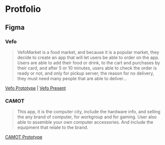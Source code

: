 # Protfolio
## Figma
### Vefo
> VefoMarket is a food market, and because it is a popular market, they decide to create an app that will let users be able to order on the app. Users are able to add their food or drink, to the cart and purchases by their card, and after 5 or 10 minutes, users able to check the order is ready or not, and only for pickup server, the reason for no delivery, they must need many people that are able to deliver...

[Vefo Prototype](https://www.figma.com/file/OGG6GZoeidI0OWt9aAH3CA/252-Project1_vefo?node-id=20%3A0 "prototype")  | 
[Vefo Present](https://www.figma.com/proto/OGG6GZoeidI0OWt9aAH3CA/252-Project1_vefo?page-id=20%3A0&node-id=20%3A1&viewport=241%2C48%2C0.19&scaling=min-zoom&starting-point-node-id=20%3A1 "prototype")

### CAMOT
> This app, it is the computer city, include the hardware info, and selling the any brand of computer, for workgroup and for gaming. User also able to assemble your own computer accessories. And include the equipment that relate to the brand.

[CAMOT Prototype](https://www.figma.com/file/pKpWdnQldNONtFA6KeWaJi/Camot?node-id=0%3A1 "prototype" )


